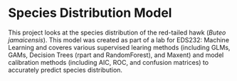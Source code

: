 # Species Distribution Model
This project looks at the species distribution of the red-tailed hawk (*Buteo jamaicensis*). This model was created as part of a lab for EDS232: Machine Learning and coveres various supervised learing methods (including GLMs, GAMs, Decision Trees (rpart and RandomForest), and Maxent) and model calibration methods (including AIC, ROC, and confusion matrices) to accurately predict species distribution.
